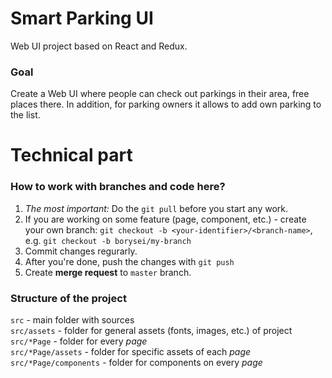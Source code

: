 # Smart Parking UI

Web UI project based on React and Redux.

### Goal

Create a Web UI where people can check out parkings in their area, free places there. In addition, for parking owners it allows to add own parking to the list.

# Technical part

### How to work with branches and code here?

1. *The most important:* Do the `git pull` before you start any work.
2. If you are working on some feature (page, component, etc.) - create your own branch: `git checkout -b <your-identifier>/<branch-name>`, e.g. `git checkout -b borysei/my-branch`
3. Commit changes regurarly.
4. After you're done, push the changes with `git push`
5. Create **merge request** to `master` branch.

### Structure of the project

`src` - main folder with sources  
`src/assets` - folder for general assets (fonts, images, etc.) of project  
`src/*Page` - folder for every *page*  
`src/*Page/assets` - folder for specific assets of each *page*  
`src/*Page/components` - folder for components on every *page*
